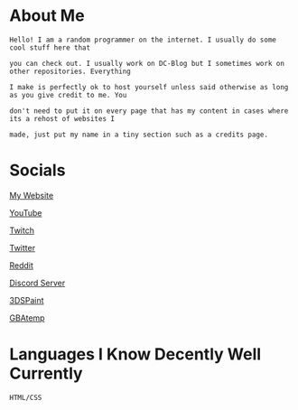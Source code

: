 # About Me

```
Hello! I am a random programmer on the internet. I usually do some cool stuff here that

you can check out. I usually work on DC-Blog but I sometimes work on other repositories. Everything

I make is perfectly ok to host yourself unless said otherwise as long as you give credit to me. You

don't need to put it on every page that has my content in cases where its a rehost of websites I

made, just put my name in a tiny section such as a credits page.
```

# Socials

[My Website](https://dc-blog.neocities.org)

[YouTube](https://youtube.com/DigitalCheese)

[Twitch](https://twitch.tv/digital_cheese)

[Twitter](https://twitter.com/DigitalCheeseYT)

[Reddit](https://reddit.com/u/Digital_CheeseYT)

[Discord Server](https://discord.gg/nbWFc28CC6)

[3DSPaint](https://3dspaint.com/member/?id=150961)

[GBAtemp](https://gbatemp.net/members/561266/)

# Languages I Know Decently Well Currently

```
HTML/CSS
```
